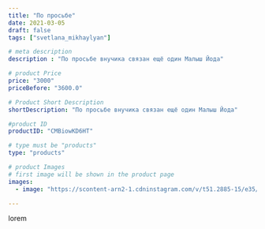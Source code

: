 ```yaml
---
title: "По просьбе"
date: 2021-03-05
draft: false
tags: ["svetlana_mikhaylyan"]

# meta description
description : "По просьбе внучика связан ещё один Малыш Йода"

# product Price
price: "3000"
priceBefore: "3600.0"

# Product Short Description
shortDescription: "По просьбе внучика связан ещё один Малыш Йода"

#product ID
productID: "CMBiowKD6HT"

# type must be "products"
type: "products"

# product Images
# first image will be shown in the product page
images:
  - image: "https://scontent-arn2-1.cdninstagram.com/v/t51.2885-15/e35/156953458_424670715274612_7288591237802332759_n.jpg?se=7&tp=1&_nc_ht=scontent-arn2-1.cdninstagram.com&_nc_cat=104&_nc_ohc=7HP1h6Npr74AX86oIJk&oh=2465fe40521237b5d00b69723f4ca4d6&oe=6072E3E3&ig_cache_key=MjUyMjQ0OTYwMDM3MzAzOTU3MQ%3D%3D.2"

---
```

lorem
